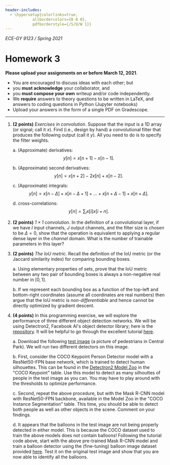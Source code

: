 ```yaml
---
header-includes:
  - \hypersetup{colorlinks=true,
            allbordercolors={0 0 0},
            pdfborderstyle={/S/U/W 1}}
---
```


_ECE-GY 9123 / Spring 2021_

# Homework 3

**Please upload your assignments on or before March 12, 2021**.

* You are encouraged to discuss ideas with each other; but
* you **must acknowledge** your collaborator, and
* you **must compose your own** writeup and/or code independently.
* We **require** answers to theory questions to be written in LaTeX, and answers to coding questions in Python (Jupyter notebooks)
* Upload your answers in the form of a single PDF on Gradescope.

* * * * *

1. **(2 points)** *Exercises in convolution*. Suppose that the input is a 1D array (or signal; call it $x$). Find (i.e., design by hand) a convolutional filter that produces the following output (call it $y$). All you need to do is to specify the filter weights.

    a. (Approximate) derivatives: $$y[n] = x[n+1] - x[n-1].$$

    b. (Approximate) second derivatives: $$y[n] = x[n+2] - 2x[n] + x[n-2].$$

    c. (Approximate) integrals: $$y[n] = x[n-\Delta] + x[n-\Delta +1] + \ldots + x[n+\Delta-1] + x[n+\Delta].$$

    d. cross-correlations: $$y[n] = \sum_{i} x[i] x[i+n].$$

2. **(2 points)** *$1 \times 1$ convolution*. In the definition of a convolutional layer, if we have $I$ input channels, $J$ output channels, and the filter size is chosen to be $\Delta = 0$, show that the operation is equivalent to applying a regular dense layer in the *channel* domain. What is the number of trainable parameters in this layer?

3. **(2 points)** *The IoU metric*. Recall the definition of the IoU metric (or the Jaccard similarity index) for comparing bounding boxes.

    a. Using elementary properties of sets, prove that the IoU metric between any two pair of bounding boxes is always a non-negative real number in $[0,1]$.

    b. If we represent each bounding box as a function of the top-left and bottom-right coordinates (assume all coordinates are real numbers) then argue that the IoU metric is *non-differentiable* and hence cannot be directly optimized by gradient descent.

4. **(4 points)** In this programming exercise, we will explore the performance of three different object detection networks. We will be using Detectron2, Facebook AI's object detector library; here is the [repository](https://github.com/facebookresearch/detectron2). It will be helpful to go through the excellent tutorial [here](https://gilberttanner.com/blog/detectron-2-object-detection-with-pytorch).

    a. Download the following [test image](https://images.fineartamerica.com/images-medium-large-5/central-park-balloon-man-madeline-ellis.jpg) (a picture of pedestrians in Central Park). We will run two different detectors on this image.

    b. First, consider the COCO Keypoint Person Detector model with a ResNet50-FPN base network, which is trained to detect human silhouettes. This can be found in the [Detectron2 Model Zoo](https://github.com/facebookresearch/detectron2/blob/master/MODEL_ZOO.md) in the "COCO Keypoint" table. Use this model to detect as many silhouttes of people in the test image as you can. You may have to play around with the thresholds to optimize performance.

    c. Second, repeat the above procedure, but with the Mask R-CNN model with ResNet50-FPN backbone, available in the Model Zoo in the "COCO Instance Segmentation" table. This time, you should be able to detect both people as well as other objects in the scene. Comment on your findings.

    d. It appears that the balloons in the test image are not being properly detected in either model. This is because the COCO dataset used to train the above models does not contain balloons! Following the tutorial code above, start with the above pre-trained Mask R-CNN model and train a balloon detector using the (fine-tuning) balloon image dataset provided [here](https://github.com/matterport/Mask_RCNN/releases/download/v2.1/balloon_dataset.zip). Test it on the original test image and show that you are now able to identify all the balloons.
